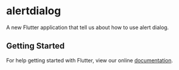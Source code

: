 # alertdialog

A new Flutter application that tell us about how to use alert dialog.

## Getting Started

For help getting started with Flutter, view our online
[documentation](https://flutter.io/).
